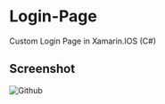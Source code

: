 # Login-Page
Custom Login Page in Xamarin.IOS (C#)

## Screenshot

![Github](https://user-images.githubusercontent.com/23447891/54117576-20fe8b00-4417-11e9-87e9-090d9009c162.jpg)

